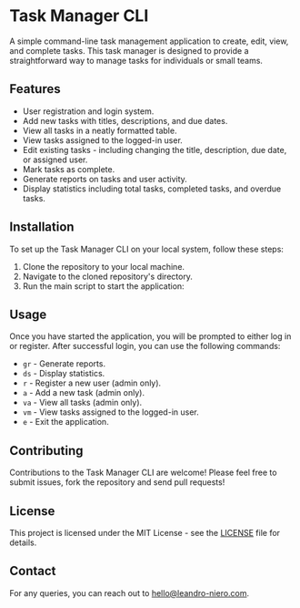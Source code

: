 # Task Manager CLI

A simple command-line task management application to create, edit, view, and complete tasks. This task manager is designed to provide a straightforward way to manage tasks for individuals or small teams.

## Features

- User registration and login system.
- Add new tasks with titles, descriptions, and due dates.
- View all tasks in a neatly formatted table.
- View tasks assigned to the logged-in user.
- Edit existing tasks - including changing the title, description, due date, or assigned user.
- Mark tasks as complete.
- Generate reports on tasks and user activity.
- Display statistics including total tasks, completed tasks, and overdue tasks.

## Installation

To set up the Task Manager CLI on your local system, follow these steps:

1. Clone the repository to your local machine.
2. Navigate to the cloned repository's directory.
3. Run the main script to start the application:

## Usage

Once you have started the application, you will be prompted to either log in or register. After successful login, you can use the following commands:

- `gr` - Generate reports.
- `ds` - Display statistics.
- `r` - Register a new user (admin only).
- `a` - Add a new task (admin only).
- `va` - View all tasks (admin only).
- `vm` - View tasks assigned to the logged-in user.
- `e` - Exit the application.

## Contributing

Contributions to the Task Manager CLI are welcome! Please feel free to submit issues, fork the repository and send pull requests!

## License

This project is licensed under the MIT License - see the [LICENSE](LICENSE) file for details.

## Contact

For any queries, you can reach out to [hello@leandro-niero.com](mailto:hello@leandro-niero.com).
